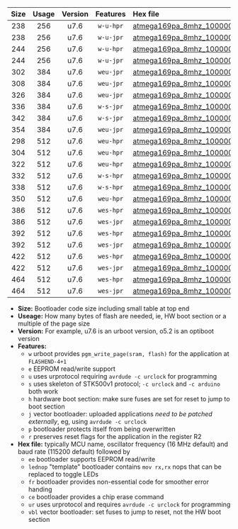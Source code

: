 |Size|Usage|Version|Features|Hex file|
|:-:|:-:|:-:|:-:|:--|
|238|256|u7.6|`w-u-hpr`|[atmega169pa_8mhz_1000000bps_ur.hex](https://raw.githubusercontent.com/stefanrueger/urboot/main/bootloaders/atmega169pa/fcpu_8mhz/1000000_bps/atmega169pa_8mhz_1000000bps_ur.hex)|
|238|256|u7.6|`w-u-jpr`|[atmega169pa_8mhz_1000000bps_ur_vbl.hex](https://raw.githubusercontent.com/stefanrueger/urboot/main/bootloaders/atmega169pa/fcpu_8mhz/1000000_bps/atmega169pa_8mhz_1000000bps_ur_vbl.hex)|
|244|256|u7.6|`w-u-hpr`|[atmega169pa_8mhz_1000000bps_lednop_ur.hex](https://raw.githubusercontent.com/stefanrueger/urboot/main/bootloaders/atmega169pa/fcpu_8mhz/1000000_bps/atmega169pa_8mhz_1000000bps_lednop_ur.hex)|
|244|256|u7.6|`w-u-jpr`|[atmega169pa_8mhz_1000000bps_lednop_ur_vbl.hex](https://raw.githubusercontent.com/stefanrueger/urboot/main/bootloaders/atmega169pa/fcpu_8mhz/1000000_bps/atmega169pa_8mhz_1000000bps_lednop_ur_vbl.hex)|
|302|384|u7.6|`weu-jpr`|[atmega169pa_8mhz_1000000bps_ee_ur_vbl.hex](https://raw.githubusercontent.com/stefanrueger/urboot/main/bootloaders/atmega169pa/fcpu_8mhz/1000000_bps/atmega169pa_8mhz_1000000bps_ee_ur_vbl.hex)|
|308|384|u7.6|`weu-jpr`|[atmega169pa_8mhz_1000000bps_ee_lednop_ur_vbl.hex](https://raw.githubusercontent.com/stefanrueger/urboot/main/bootloaders/atmega169pa/fcpu_8mhz/1000000_bps/atmega169pa_8mhz_1000000bps_ee_lednop_ur_vbl.hex)|
|326|384|u7.6|`weu-jpr`|[atmega169pa_8mhz_1000000bps_ee_lednop_fr_ur_vbl.hex](https://raw.githubusercontent.com/stefanrueger/urboot/main/bootloaders/atmega169pa/fcpu_8mhz/1000000_bps/atmega169pa_8mhz_1000000bps_ee_lednop_fr_ur_vbl.hex)|
|336|384|u7.6|`w-s-jpr`|[atmega169pa_8mhz_1000000bps_vbl.hex](https://raw.githubusercontent.com/stefanrueger/urboot/main/bootloaders/atmega169pa/fcpu_8mhz/1000000_bps/atmega169pa_8mhz_1000000bps_vbl.hex)|
|342|384|u7.6|`w-s-jpr`|[atmega169pa_8mhz_1000000bps_lednop_vbl.hex](https://raw.githubusercontent.com/stefanrueger/urboot/main/bootloaders/atmega169pa/fcpu_8mhz/1000000_bps/atmega169pa_8mhz_1000000bps_lednop_vbl.hex)|
|354|384|u7.6|`weu-jpr`|[atmega169pa_8mhz_1000000bps_ee_lednop_fr_ce_ur_vbl.hex](https://raw.githubusercontent.com/stefanrueger/urboot/main/bootloaders/atmega169pa/fcpu_8mhz/1000000_bps/atmega169pa_8mhz_1000000bps_ee_lednop_fr_ce_ur_vbl.hex)|
|298|512|u7.6|`weu-hpr`|[atmega169pa_8mhz_1000000bps_ee_ur.hex](https://raw.githubusercontent.com/stefanrueger/urboot/main/bootloaders/atmega169pa/fcpu_8mhz/1000000_bps/atmega169pa_8mhz_1000000bps_ee_ur.hex)|
|304|512|u7.6|`weu-hpr`|[atmega169pa_8mhz_1000000bps_ee_lednop_ur.hex](https://raw.githubusercontent.com/stefanrueger/urboot/main/bootloaders/atmega169pa/fcpu_8mhz/1000000_bps/atmega169pa_8mhz_1000000bps_ee_lednop_ur.hex)|
|322|512|u7.6|`weu-hpr`|[atmega169pa_8mhz_1000000bps_ee_lednop_fr_ur.hex](https://raw.githubusercontent.com/stefanrueger/urboot/main/bootloaders/atmega169pa/fcpu_8mhz/1000000_bps/atmega169pa_8mhz_1000000bps_ee_lednop_fr_ur.hex)|
|332|512|u7.6|`w-s-hpr`|[atmega169pa_8mhz_1000000bps.hex](https://raw.githubusercontent.com/stefanrueger/urboot/main/bootloaders/atmega169pa/fcpu_8mhz/1000000_bps/atmega169pa_8mhz_1000000bps.hex)|
|338|512|u7.6|`w-s-hpr`|[atmega169pa_8mhz_1000000bps_lednop.hex](https://raw.githubusercontent.com/stefanrueger/urboot/main/bootloaders/atmega169pa/fcpu_8mhz/1000000_bps/atmega169pa_8mhz_1000000bps_lednop.hex)|
|350|512|u7.6|`weu-hpr`|[atmega169pa_8mhz_1000000bps_ee_lednop_fr_ce_ur.hex](https://raw.githubusercontent.com/stefanrueger/urboot/main/bootloaders/atmega169pa/fcpu_8mhz/1000000_bps/atmega169pa_8mhz_1000000bps_ee_lednop_fr_ce_ur.hex)|
|386|512|u7.6|`wes-hpr`|[atmega169pa_8mhz_1000000bps_ee.hex](https://raw.githubusercontent.com/stefanrueger/urboot/main/bootloaders/atmega169pa/fcpu_8mhz/1000000_bps/atmega169pa_8mhz_1000000bps_ee.hex)|
|386|512|u7.6|`wes-jpr`|[atmega169pa_8mhz_1000000bps_ee_vbl.hex](https://raw.githubusercontent.com/stefanrueger/urboot/main/bootloaders/atmega169pa/fcpu_8mhz/1000000_bps/atmega169pa_8mhz_1000000bps_ee_vbl.hex)|
|392|512|u7.6|`wes-hpr`|[atmega169pa_8mhz_1000000bps_ee_lednop.hex](https://raw.githubusercontent.com/stefanrueger/urboot/main/bootloaders/atmega169pa/fcpu_8mhz/1000000_bps/atmega169pa_8mhz_1000000bps_ee_lednop.hex)|
|392|512|u7.6|`wes-jpr`|[atmega169pa_8mhz_1000000bps_ee_lednop_vbl.hex](https://raw.githubusercontent.com/stefanrueger/urboot/main/bootloaders/atmega169pa/fcpu_8mhz/1000000_bps/atmega169pa_8mhz_1000000bps_ee_lednop_vbl.hex)|
|422|512|u7.6|`wes-hpr`|[atmega169pa_8mhz_1000000bps_ee_lednop_fr.hex](https://raw.githubusercontent.com/stefanrueger/urboot/main/bootloaders/atmega169pa/fcpu_8mhz/1000000_bps/atmega169pa_8mhz_1000000bps_ee_lednop_fr.hex)|
|422|512|u7.6|`wes-jpr`|[atmega169pa_8mhz_1000000bps_ee_lednop_fr_vbl.hex](https://raw.githubusercontent.com/stefanrueger/urboot/main/bootloaders/atmega169pa/fcpu_8mhz/1000000_bps/atmega169pa_8mhz_1000000bps_ee_lednop_fr_vbl.hex)|
|464|512|u7.6|`wes-hpr`|[atmega169pa_8mhz_1000000bps_ee_lednop_fr_ce.hex](https://raw.githubusercontent.com/stefanrueger/urboot/main/bootloaders/atmega169pa/fcpu_8mhz/1000000_bps/atmega169pa_8mhz_1000000bps_ee_lednop_fr_ce.hex)|
|464|512|u7.6|`wes-jpr`|[atmega169pa_8mhz_1000000bps_ee_lednop_fr_ce_vbl.hex](https://raw.githubusercontent.com/stefanrueger/urboot/main/bootloaders/atmega169pa/fcpu_8mhz/1000000_bps/atmega169pa_8mhz_1000000bps_ee_lednop_fr_ce_vbl.hex)|

- **Size:** Bootloader code size including small table at top end
- **Useage:** How many bytes of flash are needed, ie, HW boot section or a multiple of the page size
- **Version:** For example, u7.6 is an urboot version, o5.2 is an optiboot version
- **Features:**
  + `w` urboot provides `pgm_write_page(sram, flash)` for the application at `FLASHEND-4+1`
  + `e` EEPROM read/write support
  + `u` uses urprotocol requiring `avrdude -c urclock` for programming
  + `s` uses skeleton of STK500v1 protocol; `-c urclock` and `-c arduino` both work
  + `h` hardware boot section: make sure fuses are set for reset to jump to boot section
  + `j` vector bootloader: uploaded applications *need to be patched externally*, eg, using `avrdude -c urclock`
  + `p` bootloader protects itself from being overwritten
  + `r` preserves reset flags for the application in the register R2
- **Hex file:** typically MCU name, oscillator frequency (16 MHz default) and baud rate (115200 default) followed by
  + `ee` bootloader supports EEPROM read/write
  + `lednop` "template" bootloader contains `mov rx,rx` nops that can be replaced to toggle LEDs
  + `fr` bootloader provides non-essential code for smoother error handing
  + `ce` bootloader provides a chip erase command
  + `ur` uses urprotocol and requires `avrdude -c urclock` for programming
  + `vbl` vector bootloader: set fuses to jump to reset, not the HW boot section
